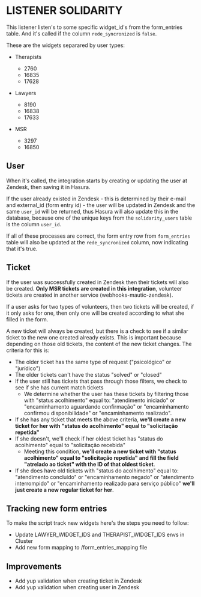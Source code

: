 # LISTENER SOLIDARITY

This listener listen's to some specific widget_id's from the form_entries table. And it's called if the column `rede_syncronized` is `false`.

These are the widgets separared by user types:

- Therapists

  - 2760
  - 16835
  - 17628

- Lawyers

  - 8190
  - 16838
  - 17633

- MSR
  - 3297
  - 16850

## User

When it's called, the integration starts by creating or updating the user at Zendesk, then saving it in Hasura.

If the user already existed in Zendesk - this is determined by their e-mail and external_id (form entry id) - the user will be updated in Zendesk and the same `user_id` will be returned, thus Hasura will also update this in the database, because one of the unique keys from the `solidarity_users` table is the column `user_id`.

If all of these processes are correct, the form entry row from `form_entries` table will also be updated at the `rede_syncronized` column, now indicating that it's true.

## Ticket

If the user was successfully created in Zendesk then their tickets will also be created. **Only MSR tickets are created in this integration**, volunteer tickets are created in another service (webhooks-mautic-zendesk).

If a user asks for two types of volunteers, then two tickets will be created, if it only asks for one, then only one will be created according to what she filled in the form.

A new ticket will always be created, but there is a check to see if a similar ticket to the new one created already exists.
This is important because depending on those old tickets, the content of the new ticket changes. The criteria for this is:

- The older ticket has the same type of request ("psicológico" or "jurídico")
- The older tickets can't have the status "solved" or "closed"
- If the user still has tickets that pass through those filters, we check to see if she has current match tickets
  - We determine whether the user has these tickets by filtering those with "status acolhimento" equal to: "atendimento iniciado" or "encaminhamento aguardando confirmação" or "encaminhamento confirmou disponibilidade" or "encaminhamento realizado".
- If she has any ticket that meets the above criteria, **we'll create a new ticket for her with "status do acolhimento" equal to "solicitação repetida"**
- If she doesn't, we'll check if her oldest ticket has "status do acolhimento" equal to "solicitação recebida"
  - Meeting this condition, **we'll create a new ticket with "status acolhimento" equal to "solicitação repetida" and fill the field "atrelado ao ticket" with the ID of that oldest ticket**.
- If she does have old tickets with "status do acolhimento" equal to: "atendimento concluído" or "encaminhamento negado" or "atendimento interrompido" or "encaminhamento realizado para serviço público" **we'll just create a new regular ticket for her**.

## Tracking new form entries

To make the script track new widgets here's the steps you need to follow:

- Update LAWYER_WIDGET_IDS and THERAPIST_WIDGET_IDS envs in Cluster
- Add new form mapping to /form_entries_mapping file

## Improvements
  - Add yup validation when creating ticket in Zendesk
  - Add yup validation when creating user in Zendesk

